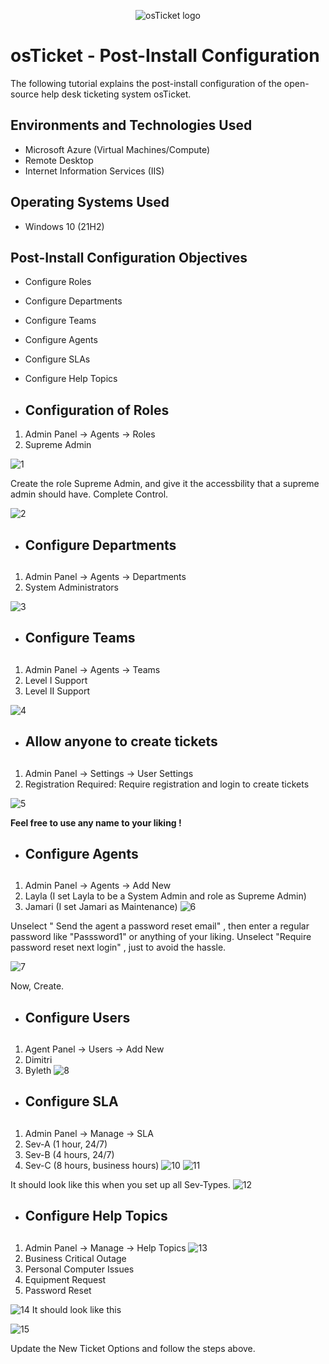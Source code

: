 <p align="center">
<img src="https://i.imgur.com/Clzj7Xs.png" alt="osTicket logo"/>
</p>

<h1>osTicket - Post-Install Configuration</h1>
The following tutorial explains the post-install configuration of the open-source help desk ticketing system osTicket.<br />


<h2>Environments and Technologies Used</h2>

- Microsoft Azure (Virtual Machines/Compute)
- Remote Desktop
- Internet Information Services (IIS)

<h2>Operating Systems Used </h2>

- Windows 10</b> (21H2)

<h2>Post-Install Configuration Objectives</h2>

- Configure Roles
- Configure Departments
- Configure Teams
- Configure Agents
- Configure SLAs
- Configure Help Topics

- <h2>Configuration of Roles</h2>
1. Admin Panel -> Agents -> Roles
2. Supreme Admin

![1](https://i.imgur.com/MTE2IPV.jpeg)

Create the role Supreme Admin, and give it the accessbility that a supreme admin should have. Complete Control.

![2](https://i.imgur.com/uwz8rea.png)

- <h2>Configure Departments<h2>
1. Admin Panel -> Agents -> Departments
2. System Administrators

![3](https://i.imgur.com/1AcbOUD.jpeg)

- <h2>Configure Teams<h2>
1. Admin Panel -> Agents -> Teams
2. Level I Support
3. Level II Support

![4](https://i.imgur.com/HS0toB5.jpeg)

- <h2>Allow anyone to create tickets<h2>
1. Admin Panel -> Settings -> User Settings
2. Registration Required: Require registration and login to create tickets

![5](https://i.imgur.com/EYjjPlt.jpeg)

**Feel free to use any name to your liking !**

- <h2>Configure Agents<h2>
1. Admin Panel -> Agents -> Add New
2. Layla (I set Layla to be a System Admin and role as Supreme Admin)
3. Jamari (I set Jamari as Maintenance)
![6](https://i.imgur.com/VFzN7z3.jpeg)

Unselect " Send the agent a password reset email" , then enter a regular password like "Passsword1" or anything of your liking. 
Unselect "Require password reset next login" , just to avoid the hassle. 

![7](https://i.imgur.com/KyLuEAu.jpeg)

Now, Create. 

- <h2>Configure Users<h2>
1. Agent Panel -> Users -> Add New
2. Dimitri
3. Byleth
![8](https://i.imgur.com/La5tV1E.jpeg)

- <h2>Configure SLA<h2>
1. Admin Panel -> Manage -> SLA
2. Sev-A (1 hour, 24/7)
3. Sev-B (4 hours, 24/7)
4. Sev-C (8 hours, business hours)
![10](https://i.imgur.com/FVBR0zp.jpeg)
![11](https://i.imgur.com/NlCmYou.jpeg)

It should look like this when you set up all Sev-Types.
![12](https://i.imgur.com/4eeYZEW.jpeg)

- <h2>Configure Help Topics<h2>
1. Admin Panel -> Manage -> Help Topics
![13](https://i.imgur.com/dodgai7.jpeg)
2. Business Critical Outage
3. Personal Computer Issues
4. Equipment Request
5. Password Reset

![14](https://i.imgur.com/M8P0LIT.png)
It should look like this 

![15](https://i.imgur.com/MKe9rTz.jpeg)

Update the New Ticket Options and follow the steps above. 
